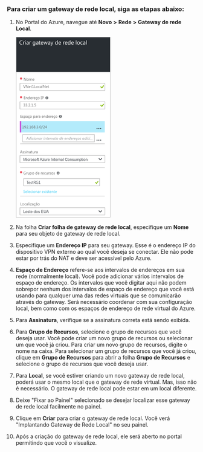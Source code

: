 ### Para criar um gateway de rede local, siga as etapas abaixo:

1. No Portal do Azure, navegue até **Novo** **>** **Rede** **>** **Gateway de rede Local**.

	![criar gateway de rede local](./media/vpn-gateway-add-lng-rm-portal-include/addlng250.png)

2. Na folha **Criar folha de gateway de rede local**, especifique um **Nome** para seu objeto de gateway de rede local.
 
3. Especifique um **Endereço IP** para seu gateway. Esse é o endereço IP do dispositivo VPN externo ao qual você deseja se conectar. Ele não pode estar por trás do NAT e deve ser acessível pelo Azure.

4. **Espaço de Endereço** refere-se aos intervalos de endereços em sua rede (normalmente local). Você pode adicionar vários intervalos de espaço de endereço. Os intervalos que você digitar aqui não podem sobrepor nenhum dos intervalos de espaço de endereço que você está usando para qualquer uma das redes virtuais que se comunicarão através do gateway. Será necessário coordenar com sua configuração local, bem como com os espaços de endereço de rede virtual do Azure.
 
5. Para **Assinatura**, verifique se a assinatura correta está sendo exibida.

6. Para **Grupo de Recursos**, selecione o grupo de recursos que você deseja usar. Você pode criar um novo grupo de recursos ou selecionar um que você já criou. Para criar um novo grupo de recursos, digite o nome na caixa. Para selecionar um grupo de recursos que você já criou, clique em **Grupo de Recursos** para abrir a folha **Grupo de Recursos** e selecione o grupo de recursos que você deseja usar.

7. Para **Local**, se você estiver criando um novo gateway de rede local, poderá usar o mesmo local que o gateway de rede virtual. Mas, isso não é necessário. O gateway de rede local pode estar em um local diferente.

8. Deixe "Fixar ao Painel" selecionado se desejar localizar esse gateway de rede local facilmente no painel.

9. Clique em **Criar** para criar o gateway de rede local. Você verá "Implantando Gateway de Rede Local" no seu painel.

10. Após a criação do gateway de rede local, ele será aberto no portal permitindo que você o visualize.

	

<!---HONumber=AcomDC_0406_2016-->